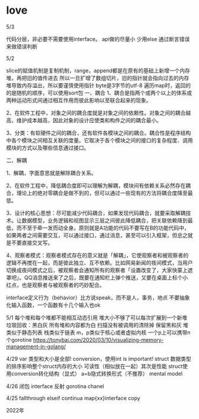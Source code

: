 # love
5/3

代码分层，非必要不需要使用interface。
api做的尽量小
少用else
通过断言错误来做错误判断



5/2

slice的赋值机制是复制机制，range，append都是在原有的基础上新增一个内存堆，再把旧的值传进去
所以一旦扩增了数组切片，旧的指针就会指向过去的内存堆导致内存溢出，所以要谨慎使用指针
byte是3字节的utf-8
遍历map时，返回的的是随机的顺序，可以使用sort包
一、耦合
1、耦合是指两个或两个以上的体系或两种运动形式间通过相互作用而彼此影响以至联合起来的现象。

2、在软件工程中，对象之间的耦合度就是对象之间的依赖性。对象之间的耦合越高，维护成本越高，因此对象的设计应使类和构件之间的耦合最小。

3、分类：有软硬件之间的耦合，还有软件各模块之间的耦合。耦合性是程序结构中各个模块之间相互关联的度量。它取决于各个模块之间的接口的复杂程度、调用模块的方式以及哪些信息通过接口。

二、解耦

1、解耦，字面意思就是解除耦合关系。

2、在软件工程中，降低耦合度即可以理解为解耦，模块间有依赖关系必然存在耦合，理论上的绝对零耦合是做不到的，但可以通过一些现有的方法将耦合度降至最低。

3、设计的核心思想：尽可能减少代码耦合，如果发现代码耦合，就要采取解耦技术。让数据模型，业务逻辑和视图显示三层之间彼此降低耦合，把关联依赖降到最低，而不至于牵一发而动全身。原则就是A功能的代码不要写在B的功能代码中，如果两者之间需要交互，可以通过接口，通过消息，甚至可以引入框架，但总之就是不要直接交叉写。

4、观察者模式：观察者模式存在的意义就是「解耦」，它使观察者和被观察者的逻辑不再搅在一起，而是彼此独立、互不依赖。比如网易新闻的夜间模式，当用户切换成夜间模式之后，被观察者会通知所有的观察者「设置改变了，大家快蒙上遮罩吧」。QQ消息推送来了之后，既要在通知栏上弹个推送，又要在桌面上标个小红点，也是观察者与被观察者的巧妙配合。

interface定义行为（behavior）比方说speak，而不是人，事务，地点
不要抽象化输入函数，一个函数有十几个输入也ok


5/1
每个堆和每个堆都不能相互动态引用 堆大小不够了可以每次扩展到一个新堆
垃圾回收：黑白灰 所有堆和内容都为白 扫描没有被调用的清除掉 保留黑和灰
堆类似于静态列表 栈类似于链表 
m，p类似于核心或者虚拟内核 一个p上可以携带n个gorotine
https://tonybai.com/2020/03/10/visualizing-memory-management-in-golang/

4/29
var 类型和大小是全部! conversion，使用int is important!
struct 数据类型的排序影响整个struct内存的大小 可读性（相似放在一起）其次是性能 
struct使用conversion转化结构（显式） a=b隐式转换形式（不推荐） 
mental model

4/26
闭包 interface 反射 gorotina chanel

4/25
fallthrough  elseif continua map{xx}interface copy

2022年
